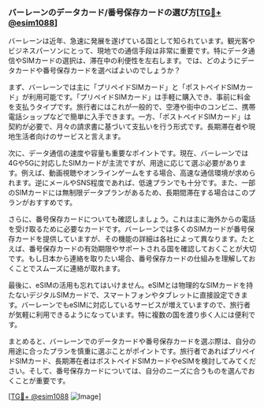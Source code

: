 ### バーレーンのデータカード/番号保存カードの選び方[[TG💪+ @esim1088](https://t.me/s/esim1088)]

バーレーンは近年、急速に発展を遂げている国として知られています。観光客やビジネスパーソンにとって、現地での通信手段は非常に重要です。特にデータ通信やSIMカードの選択は、滞在中の利便性を左右します。では、どのようにデータカードや番号保存カードを選べばよいのでしょうか？

まず、バーレーンでは主に「プリペイドSIMカード」と「ポストペイドSIMカード」が利用可能です。「プリペイドSIMカード」は手軽に購入でき、事前に料金を支払うタイプです。旅行者にはこれが一般的で、空港や街中のコンビニ、携帯電話ショップなどで簡単に入手できます。一方、「ポストペイドSIMカード」は契約が必要で、月々の請求書に基づいて支払いを行う形式です。長期滞在者や現地生活者向けのサービスと言えます。

次に、データ通信の速度や容量も重要なポイントです。現在、バーレーンでは4Gや5Gに対応したSIMカードが主流ですが、用途に応じて選ぶ必要があります。例えば、動画視聴やオンラインゲームをする場合、高速な通信環境が求められます。逆にメールやSNS程度であれば、低速プランでも十分です。また、一部のSIMカードには無制限データプランがあるため、長期間滞在する場合はこのプランがおすすめです。

さらに、番号保存カードについても確認しましょう。これは主に海外からの電話を受け取るために必要なカードです。バーレーンでは多くのSIMカードが番号保存カードを提供していますが、その機能の詳細は各社によって異なります。たとえば、番号保存カードの有効期限やサポートされる国を確認しておくことが大切です。もし日本から連絡を取りたい場合、番号保存カードの仕組みを理解しておくことでスムーズに連絡が取れます。

最後に、eSIMの活用も忘れてはいけません。eSIMとは物理的なSIMカードを持たないデジタルSIMカードで、スマートフォンやタブレットに直接設定できます。バーレーンでもeSIMに対応しているサービスが増えていますので、旅行者が気軽に利用できるようになっています。特に複数の国を渡り歩く人には便利です。

まとめると、バーレーンでのデータカードや番号保存カードを選ぶ際は、自分の用途に合ったプランを慎重に選ぶことがポイントです。旅行者であればプリペイドSIMカード、長期滞在者はポストペイドSIMカードやeSIMを検討してみてください。そして、番号保存カードについては、自分のニーズに合うものを選んでおくことが重要です。

[[TG💪+ @esim1088](https://t.me/s/esim1088) ![Image](https://i.postimg.cc/Y0z9fWf4/image.png)]